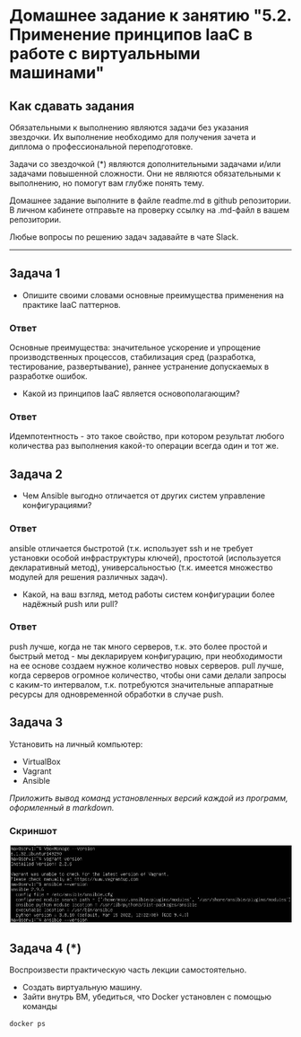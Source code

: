 # Домашнее задание к занятию "5.2. Применение принципов IaaC в работе с виртуальными машинами"

## Как сдавать задания

Обязательными к выполнению являются задачи без указания звездочки. Их выполнение необходимо для получения зачета и диплома о профессиональной переподготовке.

Задачи со звездочкой (*) являются дополнительными задачами и/или задачами повышенной сложности. Они не являются обязательными к выполнению, но помогут вам глубже понять тему.

Домашнее задание выполните в файле readme.md в github репозитории. В личном кабинете отправьте на проверку ссылку на .md-файл в вашем репозитории.

Любые вопросы по решению задач задавайте в чате Slack.

---

## Задача 1

- Опишите своими словами основные преимущества применения на практике IaaC паттернов.
### Ответ
Основные преимущества: значительное ускорение и упрощение производственных процессов, стабилизация сред (разработка, тестирование, развертывание), раннее устранение допускаемых в разработке ошибок.

- Какой из принципов IaaC является основополагающим?
### Ответ
Идемпотентность - это такое свойство, при котором результат любого количества раз выполнения какой-то операции всегда один и тот же.

## Задача 2

- Чем Ansible выгодно отличается от других систем управление конфигурациями?
### Ответ
ansible отличается быстротой (т.к. использует ssh и не требует установки особой инфраструктуры ключей), простотой (используется декларативный метод), универсальностью (т.к. имеется множество модулей для решения различных задач).

- Какой, на ваш взгляд, метод работы систем конфигурации более надёжный push или pull?
### Ответ
push лучше, когда не так много серверов, т.к. это более простой и быстрый метод - мы декларируем конфигурацию, при необходимости на ее основе создаем нужное количество новых серверов. pull лучше, когда серверов огромное количество, чтобы они сами делали запросы с каким-то интервалом, т.к. потребуются значительные аппаратные ресурсы для одновременной обработки в случае push.

## Задача 3

Установить на личный компьютер:

- VirtualBox
- Vagrant
- Ansible

*Приложить вывод команд установленных версий каждой из программ, оформленный в markdown.*
### Скриншот
![](5.2_3.jpg)

## Задача 4 (*)

Воспроизвести практическую часть лекции самостоятельно.

- Создать виртуальную машину.
- Зайти внутрь ВМ, убедиться, что Docker установлен с помощью команды
```
docker ps
```